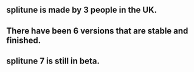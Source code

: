 ## splitune is made by 3 people in the UK.
## There have been 6 versions that are stable and finished.
## splitune 7 is still in beta.
